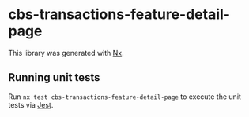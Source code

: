 # cbs-transactions-feature-detail-page

This library was generated with [Nx](https://nx.dev).

## Running unit tests

Run `nx test cbs-transactions-feature-detail-page` to execute the unit tests via [Jest](https://jestjs.io).

